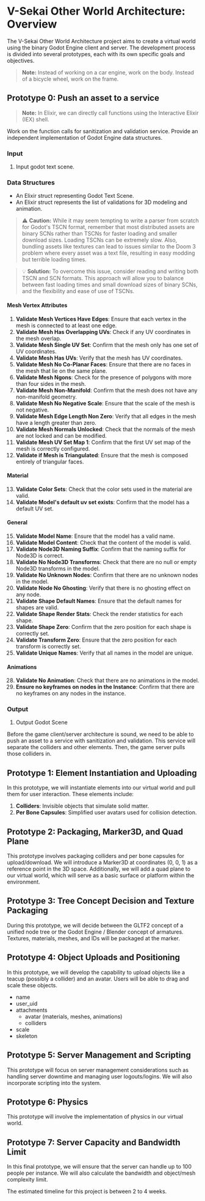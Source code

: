 # V-Sekai Other World Architecture: Overview

The V-Sekai Other World Architecture project aims to create a virtual world using the binary Godot Engine client and server. The development process is divided into several prototypes, each with its own specific goals and objectives.

> **Note:** Instead of working on a car engine, work on the body. Instead of a bicycle wheel, work on the frame.

## Prototype 0: Push an asset to a service

> **Note:** In Elixir, we can directly call functions using the Interactive Elixir (IEX) shell.

Work on the function calls for sanitization and validation service. Provide an independent implementation of Godot Engine data structures.

### Input

1. Input godot text scene.

### Data Structures

- An Elixir struct representing Godot Text Scene.
- An Elixir struct represents the list of validations for 3D modeling and animation.

> :warning: **Caution:** While it may seem tempting to write a parser from scratch for Godot's TSCN format, remember that most distributed assets are binary SCNs rather than TSCNs for faster loading and smaller download sizes. Loading TSCNs can be extremely slow. Also, bundling assets like textures can lead to issues similar to the Doom 3 problem where every asset was a text file, resulting in easy modding but terrible loading times.

> :bulb: **Solution:** To overcome this issue, consider reading and writing both TSCN and SCN formats. This approach will allow you to balance between fast loading times and small download sizes of binary SCNs, and the flexibility and ease of use of TSCNs.

#### Mesh Vertex Attributes

1. **Validate Mesh Vertices Have Edges**: Ensure that each vertex in the mesh is connected to at least one edge.
2. **Validate Mesh Has Overlapping UVs**: Check if any UV coordinates in the mesh overlap.
3. **Validate Mesh Single UV Set**: Confirm that the mesh only has one set of UV coordinates.
4. **Validate Mesh Has UVs**: Verify that the mesh has UV coordinates.
5. **Validate Mesh No Co-Planar Faces**: Ensure that there are no faces in the mesh that lie on the same plane.
6. **Validate Mesh Ngons**: Check for the presence of polygons with more than four sides in the mesh.
7. **Validate Mesh Non-Manifold**: Confirm that the mesh does not have any non-manifold geometry.
8. **Validate Mesh No Negative Scale**: Ensure that the scale of the mesh is not negative.
9. **Validate Mesh Edge Length Non Zero**: Verify that all edges in the mesh have a length greater than zero.
10. **Validate Mesh Normals Unlocked**: Check that the normals of the mesh are not locked and can be modified.
11. **Validate Mesh UV Set Map 1**: Confirm that the first UV set map of the mesh is correctly configured.
12. **Validate if Mesh is Triangulated**: Ensure that the mesh is composed entirely of triangular faces.

#### Material

13. **Validate Color Sets**: Check that the color sets used in the material are valid.
14. **Validate Model's default uv set exists**: Confirm that the model has a default UV set.

#### General

15. **Validate Model Name**: Ensure that the model has a valid name.
16. **Validate Model Content**: Check that the content of the model is valid.
17. **Validate Node3D Naming Suffix**: Confirm that the naming suffix for Node3D is correct.
18. **Validate No Node3D Transforms**: Check that there are no null or empty Node3D transforms in the model.
19. **Validate No Unknown Nodes**: Confirm that there are no unknown nodes in the model.
20. **Validate Node No Ghosting**: Verify that there is no ghosting effect on any node.
21. **Validate Shape Default Names**: Ensure that the default names for shapes are valid.
22. **Validate Shape Render Stats**: Check the render statistics for each shape.
23. **Validate Shape Zero**: Confirm that the zero position for each shape is correctly set.
24. **Validate Transform Zero**: Ensure that the zero position for each transform is correctly set.
25. **Validate Unique Names**: Verify that all names in the model are unique.

#### Animations

28. **Validate No Animation**: Check that there are no animations in the model.
29. **Ensure no keyframes on nodes in the Instance**: Confirm that there are no keyframes on any nodes in the instance.

### Output

1. Output Godot Scene

Before the game client/server architecture is sound, we need to be able to push an asset to a service with sanitization and validation. This service will separate the colliders and other elements. Then, the game server pulls those colliders in.

## Prototype 1: Element Instantiation and Uploading

In this prototype, we will instantiate elements into our virtual world and pull them for user interaction. These elements include:

1. **Colliders**: Invisible objects that simulate solid matter.
2. **Per Bone Capsules**: Simplified user avatars used for collision detection.

## Prototype 2: Packaging, Marker3D, and Quad Plane

This prototype involves packaging colliders and per bone capsules for upload/download. We will introduce a Marker3D at coordinates (0, 0, 1) as a reference point in the 3D space. Additionally, we will add a quad plane to our virtual world, which will serve as a basic surface or platform within the environment.

## Prototype 3: Tree Concept Decision and Texture Packaging

During this prototype, we will decide between the GLTF2 concept of a unified node tree or the Godot Engine / Blender concept of armatures. Textures, materials, meshes, and IDs will be packaged at the marker.

## Prototype 4: Object Uploads and Positioning

In this prototype, we will develop the capability to upload objects like a teacup (possibly a collider) and an avatar. Users will be able to drag and scale these objects.

- name
- user_uid
- attachments
  - avatar (materials, meshes, animations)
  - colliders
- scale
- skeleton

## Prototype 5: Server Management and Scripting

This prototype will focus on server management considerations such as handling server downtime and managing user logouts/logins. We will also incorporate scripting into the system.

## Prototype 6: Physics

This prototype will involve the implementation of physics in our virtual world.

## Prototype 7: Server Capacity and Bandwidth Limit

In this final prototype, we will ensure that the server can handle up to 100 people per instance. We will also calculate the bandwidth and object/mesh complexity limit.

The estimated timeline for this project is between 2 to 4 weeks.
